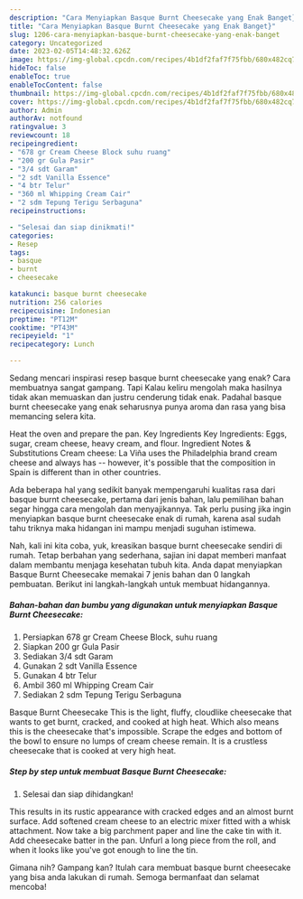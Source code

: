 ```yaml
---
description: "Cara Menyiapkan Basque Burnt Cheesecake yang Enak Banget}"
title: "Cara Menyiapkan Basque Burnt Cheesecake yang Enak Banget}"
slug: 1206-cara-menyiapkan-basque-burnt-cheesecake-yang-enak-banget
category: Uncategorized
date: 2023-02-05T14:48:32.626Z
image: https://img-global.cpcdn.com/recipes/4b1df2faf7f75fbb/680x482cq70/basque-burnt-cheesecake-foto-resep-utama.jpg
hideToc: false
enableToc: true
enableTocContent: false
thumbnail: https://img-global.cpcdn.com/recipes/4b1df2faf7f75fbb/680x482cq70/basque-burnt-cheesecake-foto-resep-utama.jpg
cover: https://img-global.cpcdn.com/recipes/4b1df2faf7f75fbb/680x482cq70/basque-burnt-cheesecake-foto-resep-utama.jpg
author: Admin
authorAv: notfound
ratingvalue: 3
reviewcount: 18
recipeingredient:
- "678 gr Cream Cheese Block suhu ruang"
- "200 gr Gula Pasir"
- "3/4 sdt Garam"
- "2 sdt Vanilla Essence"
- "4 btr Telur"
- "360 ml Whipping Cream Cair"
- "2 sdm Tepung Terigu Serbaguna"
recipeinstructions:

- "Selesai dan siap dinikmati!"
categories:
- Resep
tags:
- basque
- burnt
- cheesecake

katakunci: basque burnt cheesecake 
nutrition: 256 calories
recipecuisine: Indonesian
preptime: "PT12M"
cooktime: "PT43M"
recipeyield: "1"
recipecategory: Lunch

---
```



Sedang mencari inspirasi resep basque burnt cheesecake yang enak? Cara membuatnya sangat gampang. Tapi Kalau keliru mengolah maka hasilnya tidak akan memuaskan dan justru cenderung tidak enak. Padahal basque burnt cheesecake yang enak seharusnya punya aroma dan rasa yang bisa memancing selera kita.


Heat the oven and prepare the pan. Key Ingredients Key Ingredients: Eggs, sugar, cream cheese, heavy cream, and flour. Ingredient Notes &amp; Substitutions Cream cheese: La Viña uses the Philadelphia brand cream cheese and always has -- however, it&#39;s possible that the composition in Spain is different than in other countries.

Ada beberapa hal yang sedikit banyak mempengaruhi kualitas rasa dari basque burnt cheesecake, pertama dari jenis bahan, lalu pemilihan bahan segar hingga cara mengolah dan menyajikannya. Tak perlu pusing jika ingin menyiapkan basque burnt cheesecake enak di rumah, karena asal sudah tahu triknya maka hidangan ini mampu menjadi suguhan istimewa.


Nah, kali ini kita coba, yuk, kreasikan basque burnt cheesecake sendiri di rumah. Tetap berbahan yang sederhana, sajian ini dapat memberi manfaat dalam membantu menjaga kesehatan tubuh kita. Anda dapat menyiapkan Basque Burnt Cheesecake memakai 7 jenis bahan dan 0 langkah pembuatan. Berikut ini langkah-langkah untuk membuat hidangannya.

<!--inarticleads1-->

##### Bahan-bahan dan bumbu yang digunakan untuk menyiapkan Basque Burnt Cheesecake:

1. Persiapkan 678 gr Cream Cheese Block, suhu ruang
1. Siapkan 200 gr Gula Pasir
1. Sediakan 3/4 sdt Garam
1. Gunakan 2 sdt Vanilla Essence
1. Gunakan 4 btr Telur
1. Ambil 360 ml Whipping Cream Cair
1. Sediakan 2 sdm Tepung Terigu Serbaguna


Basque Burnt Cheesecake This is the light, fluffy, cloudlike cheesecake that wants to get burnt, cracked, and cooked at high heat. Which also means this is the cheesecake that&#39;s impossible. Scrape the edges and bottom of the bowl to ensure no lumps of cream cheese remain. It is a crustless cheesecake that is cooked at very high heat. 

<!--inarticleads2-->

##### Step by step untuk membuat Basque Burnt Cheesecake:


1. Selesai dan siap dihidangkan!

This results in its rustic appearance with cracked edges and an almost burnt surface. Add softened cream cheese to an electric mixer fitted with a whisk attachment. Now take a big parchment paper and line the cake tin with it. Add cheesecake batter in the pan. Unfurl a long piece from the roll, and when it looks like you&#39;ve got enough to line the tin. 

Gimana nih? Gampang kan? Itulah cara membuat basque burnt cheesecake yang bisa anda lakukan di rumah. Semoga bermanfaat dan selamat mencoba!
